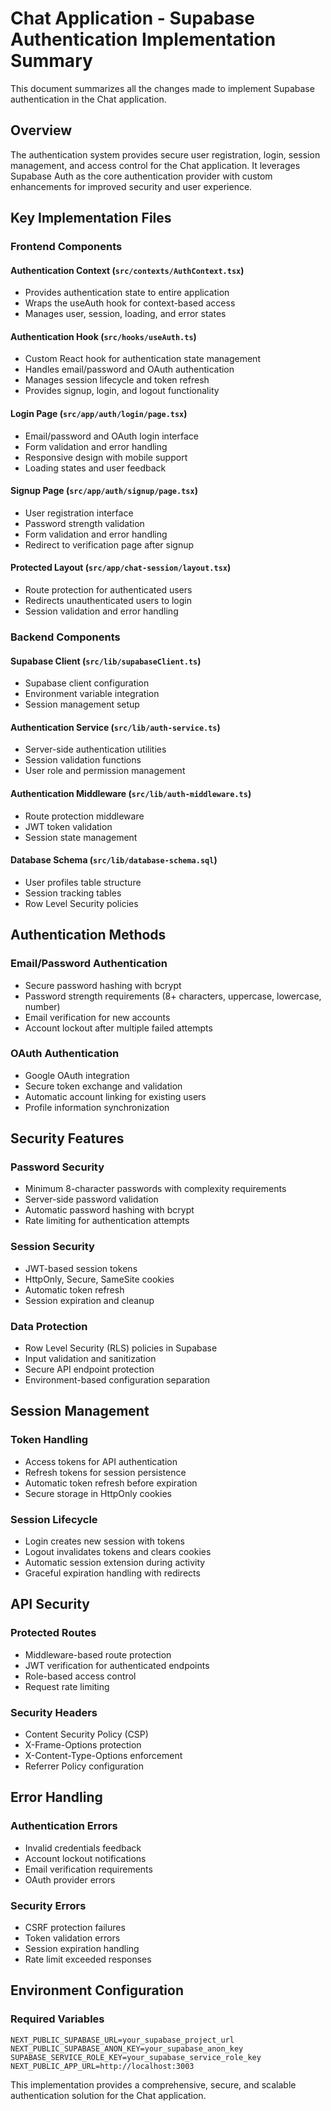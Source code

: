 # Chat Application - Supabase Authentication Implementation Summary

This document summarizes all the changes made to implement Supabase authentication in the Chat application.

## Overview

The authentication system provides secure user registration, login, session management, and access control for the Chat application. It leverages Supabase Auth as the core authentication provider with custom enhancements for improved security and user experience.

## Key Implementation Files

### Frontend Components

#### Authentication Context (`src/contexts/AuthContext.tsx`)
- Provides authentication state to entire application
- Wraps the useAuth hook for context-based access
- Manages user, session, loading, and error states

#### Authentication Hook (`src/hooks/useAuth.ts`)
- Custom React hook for authentication state management
- Handles email/password and OAuth authentication
- Manages session lifecycle and token refresh
- Provides signup, login, and logout functionality

#### Login Page (`src/app/auth/login/page.tsx`)
- Email/password and OAuth login interface
- Form validation and error handling
- Responsive design with mobile support
- Loading states and user feedback

#### Signup Page (`src/app/auth/signup/page.tsx`)
- User registration interface
- Password strength validation
- Form validation and error handling
- Redirect to verification page after signup

#### Protected Layout (`src/app/chat-session/layout.tsx`)
- Route protection for authenticated users
- Redirects unauthenticated users to login
- Session validation and error handling

### Backend Components

#### Supabase Client (`src/lib/supabaseClient.ts`)
- Supabase client configuration
- Environment variable integration
- Session management setup

#### Authentication Service (`src/lib/auth-service.ts`)
- Server-side authentication utilities
- Session validation functions
- User role and permission management

#### Authentication Middleware (`src/lib/auth-middleware.ts`)
- Route protection middleware
- JWT token validation
- Session state management

#### Database Schema (`src/lib/database-schema.sql`)
- User profiles table structure
- Session tracking tables
- Row Level Security policies

## Authentication Methods

### Email/Password Authentication
- Secure password hashing with bcrypt
- Password strength requirements (8+ characters, uppercase, lowercase, number)
- Email verification for new accounts
- Account lockout after multiple failed attempts

### OAuth Authentication
- Google OAuth integration
- Secure token exchange and validation
- Automatic account linking for existing users
- Profile information synchronization

## Security Features

### Password Security
- Minimum 8-character passwords with complexity requirements
- Server-side password validation
- Automatic password hashing with bcrypt
- Rate limiting for authentication attempts

### Session Security
- JWT-based session tokens
- HttpOnly, Secure, SameSite cookies
- Automatic token refresh
- Session expiration and cleanup

### Data Protection
- Row Level Security (RLS) policies in Supabase
- Input validation and sanitization
- Secure API endpoint protection
- Environment-based configuration separation

## Session Management

### Token Handling
- Access tokens for API authentication
- Refresh tokens for session persistence
- Automatic token refresh before expiration
- Secure storage in HttpOnly cookies

### Session Lifecycle
- Login creates new session with tokens
- Logout invalidates tokens and clears cookies
- Automatic session extension during activity
- Graceful expiration handling with redirects

## API Security

### Protected Routes
- Middleware-based route protection
- JWT verification for authenticated endpoints
- Role-based access control
- Request rate limiting

### Security Headers
- Content Security Policy (CSP)
- X-Frame-Options protection
- X-Content-Type-Options enforcement
- Referrer Policy configuration

## Error Handling

### Authentication Errors
- Invalid credentials feedback
- Account lockout notifications
- Email verification requirements
- OAuth provider errors

### Security Errors
- CSRF protection failures
- Token validation errors
- Session expiration handling
- Rate limit exceeded responses

## Environment Configuration

### Required Variables
```env
NEXT_PUBLIC_SUPABASE_URL=your_supabase_project_url
NEXT_PUBLIC_SUPABASE_ANON_KEY=your_supabase_anon_key
SUPABASE_SERVICE_ROLE_KEY=your_supabase_service_role_key
NEXT_PUBLIC_APP_URL=http://localhost:3003
```

This implementation provides a comprehensive, secure, and scalable authentication solution for the Chat application.